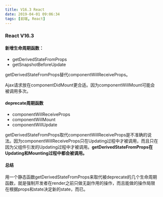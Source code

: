```yaml
---
title: V16.3 React
date: 2019-04-01 09:06:34
tags: [前端, React]
---
```

### React V16.3

#### 新增生命周期函数：

- getDerivedStateFromProps
- getSnapshotBeforeUpdate

getDerivedStateFromProps替代componentWillReceiveProps。

Ajax请求放在componentDidMount更合适。因为componentWillMount可能会被调用多次。

#### deprecate周期函数

- componentWillReceiveProps
- componentWillMount
- componentWillUpdate

getDerivedStateFromProps取代componentWillReceiveProps是不准确的说法。因为componentWillReceiveProps只在Updating过程中才被调用，而且只在因为父组件引发的Updating过程中才被调用。**getDerivedStateFromProps在Updating和Mounting过程中都会被调用。**

#### 总结

用一个静态函数getDerivedStateFromProps来取代被deprecate的几个生命周期函数，就是强制开发者在render之前只做无副作用的操作，而且能做的操作局限在根据props和state决定新的state，而已。